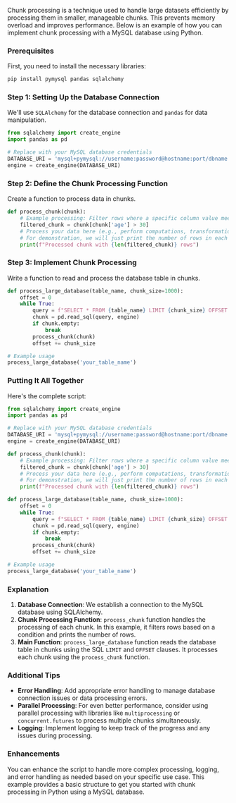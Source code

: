 Chunk processing is a technique used to handle large datasets efficiently by processing them in smaller, manageable chunks. This prevents memory overload and improves performance. Below is an example of how you can implement chunk processing with a MySQL database using Python.

### Prerequisites

First, you need to install the necessary libraries:

```sh
pip install pymysql pandas sqlalchemy
```

### Step 1: Setting Up the Database Connection

We'll use `SQLAlchemy` for the database connection and `pandas` for data manipulation.

```python
from sqlalchemy import create_engine
import pandas as pd

# Replace with your MySQL database credentials
DATABASE_URI = 'mysql+pymysql://username:password@hostname:port/dbname'
engine = create_engine(DATABASE_URI)
```

### Step 2: Define the Chunk Processing Function

Create a function to process data in chunks.

```python
def process_chunk(chunk):
    # Example processing: Filter rows where a specific column value meets a condition
    filtered_chunk = chunk[chunk['age'] > 30]
    # Process your data here (e.g., perform computations, transformations, etc.)
    # For demonstration, we will just print the number of rows in each chunk
    print(f"Processed chunk with {len(filtered_chunk)} rows")
```

### Step 3: Implement Chunk Processing

Write a function to read and process the database table in chunks.

```python
def process_large_database(table_name, chunk_size=1000):
    offset = 0
    while True:
        query = f"SELECT * FROM {table_name} LIMIT {chunk_size} OFFSET {offset}"
        chunk = pd.read_sql(query, engine)
        if chunk.empty:
            break
        process_chunk(chunk)
        offset += chunk_size

# Example usage
process_large_database('your_table_name')
```

### Putting It All Together

Here's the complete script:

```python
from sqlalchemy import create_engine
import pandas as pd

# Replace with your MySQL database credentials
DATABASE_URI = 'mysql+pymysql://username:password@hostname:port/dbname'
engine = create_engine(DATABASE_URI)

def process_chunk(chunk):
    # Example processing: Filter rows where a specific column value meets a condition
    filtered_chunk = chunk[chunk['age'] > 30]
    # Process your data here (e.g., perform computations, transformations, etc.)
    # For demonstration, we will just print the number of rows in each chunk
    print(f"Processed chunk with {len(filtered_chunk)} rows")

def process_large_database(table_name, chunk_size=1000):
    offset = 0
    while True:
        query = f"SELECT * FROM {table_name} LIMIT {chunk_size} OFFSET {offset}"
        chunk = pd.read_sql(query, engine)
        if chunk.empty:
            break
        process_chunk(chunk)
        offset += chunk_size

# Example usage
process_large_database('your_table_name')
```

### Explanation

1. **Database Connection**: We establish a connection to the MySQL database using SQLAlchemy.
2. **Chunk Processing Function**: `process_chunk` function handles the processing of each chunk. In this example, it filters rows based on a condition and prints the number of rows.
3. **Main Function**: `process_large_database` function reads the database table in chunks using the SQL `LIMIT` and `OFFSET` clauses. It processes each chunk using the `process_chunk` function.

### Additional Tips

- **Error Handling**: Add appropriate error handling to manage database connection issues or data processing errors.
- **Parallel Processing**: For even better performance, consider using parallel processing with libraries like `multiprocessing` or `concurrent.futures` to process multiple chunks simultaneously.
- **Logging**: Implement logging to keep track of the progress and any issues during processing.

### Enhancements

You can enhance the script to handle more complex processing, logging, and error handling as needed based on your specific use case. This example provides a basic structure to get you started with chunk processing in Python using a MySQL database.